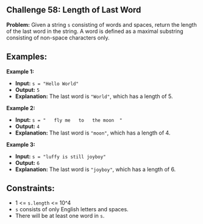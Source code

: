 ## Challenge 58: Length of Last Word

**Problem:**
Given a string `s` consisting of words and spaces, return the length of the last word in the string. A word is defined as a maximal substring consisting of non-space characters only.

## Examples:

 **Example 1:**
 
 - **Input:** `s = "Hello World"`
 - **Output:** `5`
 - **Explanation:** The last word is `"World"`, which has a length of 5.

 **Example 2:**
 
 - **Input:** `s = "   fly me   to   the moon  "`
 - **Output:** `4`
 - **Explanation:** The last word is `"moon"`, which has a length of 4.

 **Example 3:**
 
 - **Input:** `s = "luffy is still joyboy"`
 - **Output:** `6`
 - **Explanation:** The last word is `"joyboy"`, which has a length of 6.

## Constraints:

- 1 <= `s.length` <= 10^4
- `s` consists of only English letters and spaces.
- There will be at least one word in `s`.

